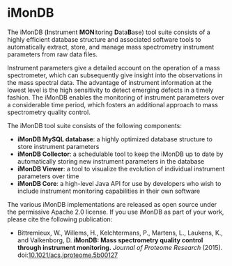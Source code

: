 # iMonDB

The iMonDB (**I**nstrument **MON**itoring **D**ata**B**ase) tool suite consists of a highly efficient database structure and associated software tools to automatically extract, store, and manage mass spectrometry instrument parameters from raw data files.

Instrument parameters give a detailed account on the operation of a mass spectrometer, which can subsequently give insight into the observations in the mass spectral data. The advantage of instrument information at the lowest level is the high sensitivity to detect emerging defects in a timely fashion. The iMonDB enables the monitoring of instrument parameters over a considerable time period, which fosters an additional approach to mass spectrometry quality control.

The iMonDB tool suite consists of the following components:

* **iMonDB MySQL database**: a highly optimized database structure to store instrument parameters
* **iMonDB Collector**: a schedulable tool to keep the iMonDB up to date by automatically storing new instrument parameters in the database
* **iMonDB Viewer**: a tool to visualize the evolution of individual instrument parameters over time
* **iMonDB Core**: a high-level Java API for use by developers who wish to include instrument monitoring capabilities in their own software

The various iMonDB implementations are released as open source under the permissive Apache 2.0 license. If you use iMonDB as part of your work, please cite the following publication:

* Bittremieux, W., Willems, H., Kelchtermans, P., Martens, L., Laukens, K., and Valkenborg, D. **iMonDB: Mass spectrometry quality control through instrument monitoring.** *Journal of Proteome Research* (2015). doi:[10.1021/acs.jproteome.5b00127](http://pubs.acs.org/doi/abs/10.1021/acs.jproteome.5b00127)
